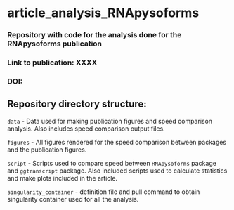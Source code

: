 # article_analysis_RNApysoforms

### Repository with code for the analysis done for the RNApysoforms publication

### Link to publication: XXXX
### DOI:


## Repository directory structure:

`data` - Data used for making publication figures and speed comparison analysis. Also includes speed comparison output files.

`figures` - All figures rendered for the speed comparison between packages and the publication figures.

`script` - Scripts used to compare speed between `RNApysoforms` package and `ggtranscript` package. Also included scripts used to calculate statistics and make plots included in the article.

`singularity_container` - definition file and pull command to obtain singularity container used for all the analysis.




